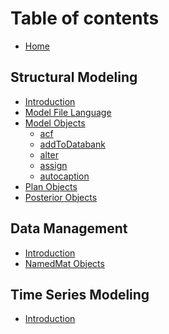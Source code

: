 # Table of contents

* [Home](README.md)

## Structural Modeling

* [Introduction](structural-modeling/introduction.md)
* [Model File Language](structural-modeling/model-file-language.md)
* [Model Objects](structural-modeling/model-objects/README.md)
  <!-- Start Model -->
  * [acf](structural-modeling/model-objects/acf.md)
  * [addToDatabank](structural-modeling/model-objects/addToDatabank.md)
  * [alter](structural-modeling/model-objects/alter.md)
  * [assign](structural-modeling/model-objects/assign.md)
  * [autocaption](structural-modeling/model-objects/autocaption.md)
  <!-- End Model -->
* [Plan Objects](structural-modeling/plan-objects.md)
* [Posterior Objects](structural-modeling/posterior-objects.md)

## Data Management

* [Introduction](data-management/introduction.md)
* [NamedMat Objects](data-management/namedmat-objects/README.md)

## Time Series Modeling

* [Introduction](time-series-modeling/introduction.md)

